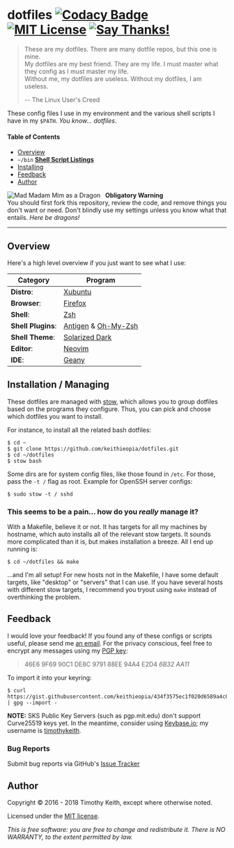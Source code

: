 # dotfiles [ ![Codacy Badge](https://api.codacy.com/project/badge/Grade/45075b8bb6664b8c82e1b5d1f707fe7c)](https://www.codacy.com/app/timothykeith/dotfiles) [![MIT License](https://img.shields.io/github/license/keithieopia/dotfiles.svg)](https://github.com/keithieopia/dotfiles/blob/master/LICENSE) [![Say Thanks!](https://img.shields.io/badge/Say%20Thanks-!-1EAEDB.svg)](https://saythanks.io/to/keithieopia)

> These are my dotfiles. There are many dotfile repos, but this one is mine.  
> My dotfiles are my best friend. They are my life. I must master what 
> they config as I must master my life.  
> Without me, my dotfiles are useless. Without my dotfiles, I am useless.
>
> -- The Linux User's Creed

These config files I use in my environment and the various shell scripts 
I have in my `$PATH`. *You know... dotfiles*.

#### Table of Contents
- [Overview](#overview)
- `~/bin` **[Shell Script Listings](https://github.com/keithieopia/dotfiles/tree/master/bin/bin#dotfiles-bin)**
- [Installing](#stow)
- [Feedback](#feedback)
- [Author](#author)

<img alt="Mad Madam Mim as a Dragon" style="padding-right: 8px" align="left" src="https://raw.githubusercontent.com/keithieopia/dotfiles/master/.readme-assets/mad_madam_min.png">

**Obligatory Warning**  
You should first fork this repository, review the code, and remove 
things you don't want or need. Don't blindly use my settings unless you 
know what that entails. *Here be dragons!*

---

## Overview
<a name="overview"></a>
Here's a high level overview if you just want to see what I use:

| Category           | Program                                                                              |
| ------------------ | ------------------------------------------------------------------------------------ |
| **Distro**:        | [Xubuntu](https://xubuntu.org/)                                                      |
| **Browser**:       | [Firefox](https://www.mozilla.org/en-US/firefox/new/)                                |
| **Shell**:         | [Zsh](http://zsh.sourceforge.net/)                                                   |
| **Shell Plugins**: | [Antigen](http://antigen.sharats.me/) & [Oh-My-Zsh](http://ohmyz.sh/)                |
| **Shell Theme**:   | [Solarized Dark](https://ethanschoonover.com/solarized/)                             |
| **Editor**:        | [Neovim](https://neovim.io/)                                                         |
| **IDE**:           | [Geany](https://www.geany.org/)                                                      |

## Installation / Managing
<a name="stow"></a>
These dotfiles are managed with [stow](http://www.gnu.org/software/stow/), 
which allows you to group dotfiles based on the programs they configure. 
Thus, you can pick and choose which dotfiles you want to install.  

For instance, to install all the related bash dotfiles:

```console
$ cd ~  
$ git clone https://github.com/keithieopia/dotfiles.git  
$ cd ~/dotfiles  
$ stow bash
```

Some dirs are for system config files, like those found in `/etc`. For 
those, pass the `-t /` flag as root. Example for OpenSSH server configs:

```console
$ sudo stow -t / sshd
```

### This seems to be a pain... how do you *really* manage it?

With a Makefile, believe it or not. It has targets for all my machines 
by hostname, which auto installs all of the relevant stow targets. It 
sounds more complicated than it is, but makes installation a breeze. All 
I end up running is:

```console
$ cd ~/dotfiles && make
```

...and I'm all setup! For new hosts not in the Makefile, I have some 
default targets, like "desktop" or "servers" that I can use. If you have 
several hosts with different stow targets, I recommend you tryout using 
`make` instead of overthinking the problem.


## Feedback
I would love your feedback! If you found any of these configs or scripts 
useful, please send me [an email](mailto:timothykeith@gmail.com). For 
the privacy conscious, feel free to encrypt any messages using my 
[PGP key](https://gist.githubusercontent.com/keithieopia/434f3575ec1f020d6589a4c01dc0847e/raw/2e0749f2966ff501ee28797a926229c081f7e652/timothykeith.pub.asc):

> 46E6 9F69 90C1 DE8C 9791 88EE 94A4 E2D4 *6B32 AA11*

To import it into your keyring:
```console
$ curl https://gist.githubusercontent.com/keithieopia/434f3575ec1f020d6589a4c01dc0847e/raw/2e0749f2966ff501ee28797a926229c081f7e652/timothykeith.pub.asc | gpg --import -
```

**NOTE:** SKS Public Key Servers (such as pgp.mit.edu) don't support 
Curve25519 keys yet. In the meantime, consider using 
[Keybase.io](https://keybase.io/); my username is [timothykeith](https://keybase.io/timothykeith).


### Bug Reports
Submit bug reports via GitHub's [Issue Tracker](https://github.com/keithieopia/dotfiles/issues)


## Author
Copyright &copy; 2016 - 2018 Timothy Keith, except where otherwise noted.

Licensed under the [MIT license](https://github.com/keithieopia/dotfiles/blob/master/LICENSE).

*This is free software: you are free to change and redistribute it. 
There is NO WARRANTY, to the extent permitted by law.*
